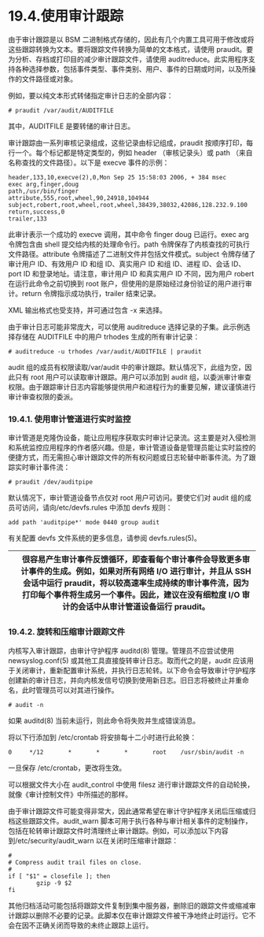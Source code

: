 # 19.4.使用审计跟踪

由于审计跟踪是以 BSM 二进制格式存储的，因此有几个内置工具可用于修改或将这些跟踪转换为文本。要将跟踪文件转换为简单的文本格式，请使用 praudit。要为分析、存档或打印目的减少审计跟踪文件，请使用 auditreduce。此实用程序支持各种选择参数，包括事件类型、事件类别、用户、事件的日期或时间，以及所操作的文件路径或对象。

例如，要以纯文本形式转储指定审计日志的全部内容：

```
# praudit /var/audit/AUDITFILE
```

其中，AUDITFILE 是要转储的审计日志。

审计跟踪由一系列审核记录组成，这些记录由标记组成，praudit 按顺序打印，每行一个。每个标记都是特定类型的，例如 header （审核记录头）或 path （来自名称查找的文件路径）。以下是 execve 事件的示例：

```
header,133,10,execve(2),0,Mon Sep 25 15:58:03 2006, + 384 msec
exec arg,finger,doug
path,/usr/bin/finger
attribute,555,root,wheel,90,24918,104944
subject,robert,root,wheel,root,wheel,38439,38032,42086,128.232.9.100
return,success,0
trailer,133
```

此审计表示一个成功的 execve 调用，其中命令 finger doug 已运行。exec arg 令牌包含由 shell 提交给内核的处理命令行。path 令牌保存了内核查找的可执行文件路径。attribute 令牌描述了二进制文件并包括文件模式。subject 令牌存储了审计用户 ID、有效用户 ID 和组 ID、真实用户 ID 和组 ID、进程 ID、会话 ID、port ID 和登录地址。请注意，审计用户 ID 和真实用户 ID 不同，因为用户 robert 在运行此命令之前切换到 root 账户，但使用的是原始经过身份验证的用户进行审计。return 令牌指示成功执行，trailer 结束记录。

XML 输出格式也受支持，并可通过包含 -x 来选择。

由于审计日志可能非常庞大，可以使用 auditreduce 选择记录的子集。此示例选择存储在 AUDITFILE 中的用户 trhodes 生成的所有审计记录：

```
# auditreduce -u trhodes /var/audit/AUDITFILE | praudit
```

audit 组的成员有权限读取/var/audit 中的审计跟踪。默认情况下，此组为空，因此只有 root 用户可以读取审计跟踪。用户可以添加到 audit 组，以委派审计审查权限。由于跟踪审计日志内容能够提供用户和进程行为的重要见解，建议谨慎进行审计审查权限的委派。

### 19.4.1. 使用审计管道进行实时监控

审计管道是克隆伪设备，能让应用程序获取实时审计记录流。这主要是对入侵检测和系统监控应用程序的作者感兴趣。但是，审计管道设备是管理员能让实时监控的便捷方式，而无需担心审计跟踪文件的所有权问题或日志轮替中断事件流。为了跟踪实时审计事件流：

```
# praudit /dev/auditpipe
```

默认情况下，审计管道设备节点仅对 root 用户可访问。要使它们对 audit 组的成员可访问，请向/etc/devfs.rules 中添加 devfs 规则：

```
add path 'auditpipe*' mode 0440 group audit
```

有关配置 devfs 文件系统的更多信息，请参阅 devfs.rules(5)。

|  | 很容易产生审计事件反馈循环，即查看每个审计事件会导致更多审计事件的生成。例如，如果对所有网络 I/O 进行审计，并且从 SSH 会话中运行 praudit，将以较高速率生成持续的审计事件流，因为打印每个事件将生成另一个事件。因此，建议在没有细粒度 I/O 审计的会话中从审计管道设备运行 praudit。|
| -- | ------------------------------------------------------------------------------------------------------------------------------------------------------------------------------------------------------------------------------------------------------------------------------------- |

### 19.4.2. 旋转和压缩审计跟踪文件

内核写入审计跟踪，由审计守护程序 auditd(8) 管理。管理员不应尝试使用 newsyslog.conf(5) 或其他工具直接旋转审计日志。取而代之的是，audit 应该用于关闭审计，重新配置审计系统，并执行日志轮转。以下命令会导致审计守护程序创建新的审计日志，并向内核发信号切换到使用新日志。旧日志将被终止并重命名，此时管理员可以对其进行操作。

```
# audit -n
```

如果 auditd(8) 当前未运行，则此命令将失败并生成错误消息。

将以下行添加到 /etc/crontab 将安排每十二小时进行此轮换：

```
0     */12       *       *       *       root    /usr/sbin/audit -n
```

一旦保存 /etc/crontab，更改将生效。

可以根据文件大小在 audit_control 中使用 filesz 进行审计跟踪文件的自动轮换，就像《审计控制文件》中所描述的那样。

由于审计跟踪文件可能变得非常大，因此通常希望在审计守护程序关闭后压缩或归档这些跟踪文件。audit_warn 脚本可用于执行各种与审计相关事件的定制操作，包括在轮转审计跟踪文件时清理终止审计跟踪。例如，可以添加以下内容到/etc/security/audit_warn 以在关闭时压缩审计跟踪：

```
#
# Compress audit trail files on close.
#
if [ "$1" = closefile ]; then
        gzip -9 $2
fi
```

其他归档活动可能包括将跟踪文件复制到集中服务器，删除旧的跟踪文件或缩减审计跟踪以删除不必要的记录。此脚本仅在审计跟踪文件被干净地终止时运行。它不会在因不正确关闭而导致的未终止跟踪上运行。
